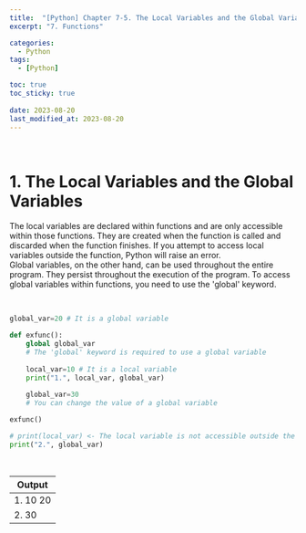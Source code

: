 ```yaml
---
title:  "[Python] Chapter 7-5. The Local Variables and the Global Variables"
excerpt: "7. Functions"

categories:
  - Python
tags:
  - [Python]

toc: true
toc_sticky: true
 
date: 2023-08-20
last_modified_at: 2023-08-20
---
```


&nbsp;

# 1. The Local Variables and the Global Variables
The local variables are declared within functions and are only accessible within those functions. They are created when the function is called and discarded when the function finishes. If you attempt to access local variables outside the function, Python will raise an error.\
Global variables, on the other hand, can be used throughout the entire program. They persist throughout the execution of the program. To access global variables within functions, you need to use the 'global' keyword.

&nbsp;

```python
global_var=20 # It is a global variable

def exfunc():
    global global_var
    # The 'global' keyword is required to use a global variable
    
    local_var=10 # It is a local variable
    print("1.", local_var, global_var)
    
    global_var=30
    # You can change the value of a global variable

exfunc()

# print(local_var) <- The local variable is not accessible outside the function
print("2.", global_var)
```

&nbsp;

| Output |
|---|
| 1. 10 20 |
| 2. 30 |
